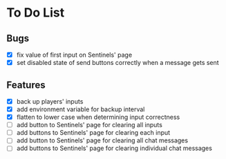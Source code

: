 # To Do List

## Bugs

* [x] fix value of first input on Sentinels' page
* [x] set disabled state of send buttons correctly when a message gets sent

## Features

* [x] back up players' inputs
* [x] add environment variable for backup interval
* [x] flatten to lower case when determining input correctness
* [ ] add button to Sentinels' page for clearing all inputs
* [ ] add buttons to Sentinels' page for clearing each input
* [ ] add button to Sentinels' page for clearing all chat messages
* [ ] add buttons to Sentinels' page for clearing individual chat messages
